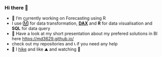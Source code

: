 ### Hi there 👋


- 🔭 I’m currently working on Forecasting using R
- I use [:m:](https://learn.microsoft.com/en-us/powerquery-m/) for data transformation, [**DAX**](https://learn.microsoft.com/en-us/dax/) and **R** for data visualisation and **SQL** for data query
- 👯 Have a look at my short presentation about my prefered solutions in BI here https://md3629.github.io/
- check out my repositories and :telephone_receiver: if you need any help
- :hiking_boot: I [hike](https://www.komoot.com/user/1237165682049) and like :mountain: and watching :rugby_football:


